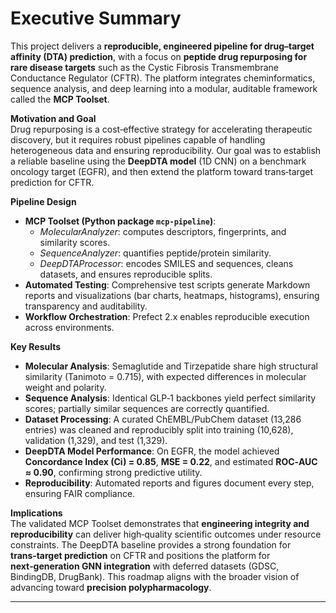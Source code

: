 # Executive Summary

This project delivers a **reproducible, engineered pipeline for drug–target affinity (DTA) prediction**, with a focus on **peptide drug repurposing for rare disease targets** such as the Cystic Fibrosis Transmembrane Conductance Regulator (CFTR). The platform integrates cheminformatics, sequence analysis, and deep learning into a modular, auditable framework called the **MCP Toolset**.

**Motivation and Goal**  
Drug repurposing is a cost‑effective strategy for accelerating therapeutic discovery, but it requires robust pipelines capable of handling heterogeneous data and ensuring reproducibility. Our goal was to establish a reliable baseline using the **DeepDTA model** (1D CNN) on a benchmark oncology target (EGFR), and then extend the platform toward trans‑target prediction for CFTR.

**Pipeline Design**  
- **MCP Toolset (Python package `mcp-pipeline`)**:  
  - *MolecularAnalyzer*: computes descriptors, fingerprints, and similarity scores.  
  - *SequenceAnalyzer*: quantifies peptide/protein similarity.  
  - *DeepDTAProcessor*: encodes SMILES and sequences, cleans datasets, and ensures reproducible splits.  
- **Automated Testing**: Comprehensive test scripts generate Markdown reports and visualizations (bar charts, heatmaps, histograms), ensuring transparency and auditability.  
- **Workflow Orchestration**: Prefect 2.x enables reproducible execution across environments.

**Key Results**  
- **Molecular Analysis**: Semaglutide and Tirzepatide share high structural similarity (Tanimoto = 0.715), with expected differences in molecular weight and polarity.  
- **Sequence Analysis**: Identical GLP‑1 backbones yield perfect similarity scores; partially similar sequences are correctly quantified.  
- **Dataset Processing**: A curated ChEMBL/PubChem dataset (13,286 entries) was cleaned and reproducibly split into training (10,628), validation (1,329), and test (1,329).  
- **DeepDTA Model Performance**: On EGFR, the model achieved **Concordance Index (Ci) = 0.85**, **MSE = 0.22**, and estimated **ROC‑AUC ≈ 0.90**, confirming strong predictive utility.  
- **Reproducibility**: Automated reports and figures document every step, ensuring FAIR compliance.

**Implications**  
The validated MCP Toolset demonstrates that **engineering integrity and reproducibility** can deliver high‑quality scientific outcomes under resource constraints. The DeepDTA baseline provides a strong foundation for **trans‑target prediction** on CFTR and positions the platform for **next‑generation GNN integration** with deferred datasets (GDSC, BindingDB, DrugBank). This roadmap aligns with the broader vision of advancing toward **precision polypharmacology**.

---

